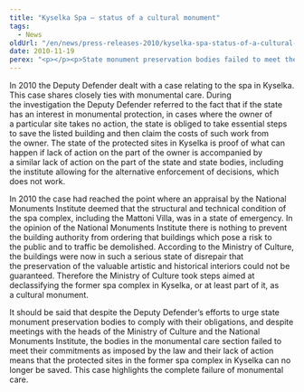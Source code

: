 ```yaml
---
title: "Kyselka Spa – status of a cultural monument"
tags:
  - News
oldUrl: "/en/news/press-releases-2010/kyselka-spa-status-of-a-cultural-monument/"
date: 2010-11-19
perex: "<p></p><p>State monument preservation bodies failed to meet their commitments as imposed by the law and their lack of action means that the protected sites in the former spa complex in Kyselka can no longer be saved.</p>"
---
```


<!-- imported from the old website -->

<p>In 2010 the Deputy Defender dealt with a case relating to the spa in Kyselka. This case shares closely ties with monumental care. During the investigation the Deputy Defender referred to the fact that if the state has an interest in monumental protection, in cases where the owner of a particular site takes no action, the state is obliged to take essential steps to save the listed building and then claim the costs of such work from the owner. The state of the protected sites in Kyselka is proof of what can happen if lack of action on the part of the owner is accompanied by a similar lack of action on the part of the state and state bodies, including the institute allowing for the alternative enforcement of decisions, which does not work.</p><p>In 2010 the case had reached the point where an appraisal by the National Monuments Institute deemed that the structural and technical condition of the spa complex, including the Mattoni Villa, was in a state of emergency. In the opinion of the National Monuments Institute there is nothing to prevent the building authority from ordering that buildings which pose a risk to the public and to traffic be demolished. According to the Ministry of Culture, the buildings were now in such a serious state of disrepair that the preservation of the valuable artistic and historical interiors could not be guaranteed. Therefore the Ministry of Culture took steps aimed at declassifying the former spa complex in Kyselka, or at least part of it, as a cultural monument.</p><p>It should be said that despite the Deputy Defender’s efforts to urge state monument preservation bodies to comply with their obligations, and despite meetings with the heads of the Ministry of Culture and the National Monuments Institute, the bodies in the monumental care section failed to meet their commitments as imposed by the law and their lack of action means that the protected sites in the former spa complex in Kyselka can no longer be saved. This case highlights the complete failure of monumental care.</p><p></p><p></p>
